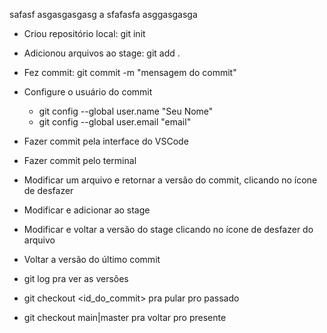 safasf asgasgasgasg a
sfafasfa  asggasgasga

- Criou repositório local: git init
- Adicionou arquivos ao stage: git add .
- Fez commit: git commit -m "mensagem do commit"
- Configure o usuário do commit
  - git config --global user.name "Seu Nome"
  - git config --global user.email "email"
  
- Fazer commit pela interface do VSCode
- Fazer commit pelo terminal
- Modificar um arquivo e retornar a versão do commit, clicando no ícone de desfazer
- Modificar e adicionar ao stage
- Modificar e voltar a versão do stage clicando no ícone de desfazer do arquivo
- Voltar a versão do último commit
- git log pra ver as versões
- git checkout <id_do_commit> pra pular pro passado
- git checkout main|master pra voltar pro presente
